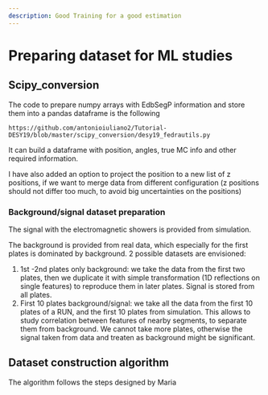 ```yaml
---
description: Good Training for a good estimation
---
```


# Preparing dataset for ML studies

## Scipy\_conversion

The code to prepare numpy arrays with EdbSegP information and store them into a pandas dataframe is the following

```
https://github.com/antonioiuliano2/Tutorial-DESY19/blob/master/scipy_conversion/desy19_fedrautils.py
```

It can build a dataframe with position, angles, true MC info and other required information.

I have also added an option to project the position to a new list of z positions, if we want to merge data from different configuration \(z positions should not differ too much, to avoid big uncertainties on the positions\)

### Background/signal dataset preparation

The signal with the electromagnetic showers is provided from simulation.

The background is provided from real data, which especially for the first plates is dominated by background. 2 possible datasets are envisioned:

1. 1st -2nd plates only background: we take the data from the first two plates, then we duplicate it with simple transformation \(1D reflections on single features\) to reproduce them in later plates. Signal is stored from all plates.
2. First 10 plates background/signal: we take all the data from the first 10 plates of a RUN, and the first 10 plates from simulation. This allows to study correlation between features of nearby segments, to separate them from background. We cannot take more plates, otherwise the signal taken from data and treaten as background might be significant.



## Dataset construction algorithm

The algorithm follows the steps designed by Maria 



